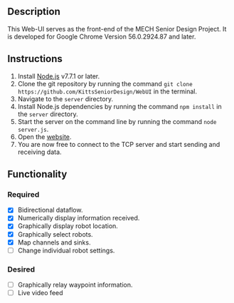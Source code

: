 ## Description

This Web-UI serves as the front-end of the MECH Senior Design Project.
It is developed for Google Chrome Version 56.0.2924.87 and later. 

## Instructions

1. Install [Node.js](https://nodejs.org/en/download/current/) v7.7.1 or later.
2. Clone the git repository by running the command `git clone https://github.com/KittsSeniorDesign/WebUI` in the terminal.
3. Navigate to the `server` directory.
4. Install Node.js dependencies by running the command `npm install` in the `server` directory.
5. Start the server on the command line by running the command `node server.js`.
6. Open the [website](https://kittsseniordesign.github.io/WebUI/ui/).
7. You are now free to connect to the TCP server and start sending and receiving data.

## Functionality

### Required
- [x] Bidirectional dataflow.
- [x] Numerically display information received.
- [x] Graphically display robot location.
- [x] Graphically select robots.
- [x] Map channels and sinks.
- [ ] Change individual robot settings.

### Desired
- [ ] Graphically relay waypoint information.
- [ ] Live video feed
